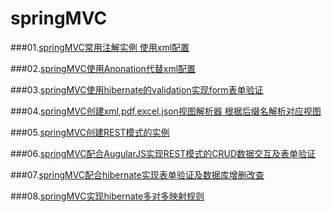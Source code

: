 # springMVC
###01.[springMVC常用注解实例 使用xml配置](https://github.com/mzkwy/springMVC/tree/master/01.helloSpringMVC)

###02.[springMVC使用Anonation代替xml配置](https://github.com/mzkwy/springMVC/tree/master/02.annotationSpringMVC)

###03.[springMVC使用hibernate的validation实现form表单验证](https://github.com/mzkwy/springMVC/tree/master/03.formValidation)

###04.[springMVC创建xml,pdf,excel,json视图解析器 根据后缀名解析对应视图](https://github.com/mzkwy/springMVC/tree/master/04.viewResolver)

###05.[springMVC创建REST模式的实例](https://github.com/mzkwy/springMVC/tree/master/05.restFulService)

###06.[springMVC配合AugularJS实现REST模式的CRUD数据交互及表单验证](https://github.com/mzkwy/springMVC/tree/master/06.resuFulCRUD)

###07.[springMVC配合hibernate实现表单验证及数据库增删改查](https://github.com/mzkwy/springMVC/tree/master/07.springMVCHibernateTemp)

###08.[springMVC实现hibernate多对多映射规则](https://github.com/mzkwy/springMVC/tree/master/08.hibernateManyToManyCRUD)
